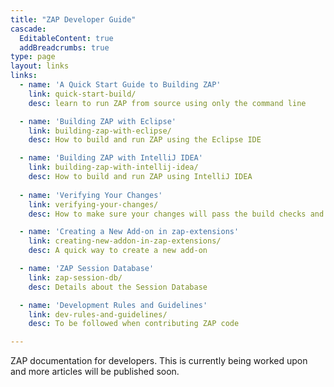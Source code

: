 ```yaml
---
title: "ZAP Developer Guide"
cascade:
  EditableContent: true
  addBreadcrumbs: true
type: page
layout: links
links:
  - name: 'A Quick Start Guide to Building ZAP'
    link: quick-start-build/
    desc: learn to run ZAP from source using only the command line

  - name: 'Building ZAP with Eclipse'
    link: building-zap-with-eclipse/
    desc: How to build and run ZAP using the Eclipse IDE

  - name: 'Building ZAP with IntelliJ IDEA'
    link: building-zap-with-intellij-idea/
    desc: How to build and run ZAP using IntelliJ IDEA
  
  - name: 'Verifying Your Changes'
    link: verifying-your-changes/
    desc: How to make sure your changes will pass the build checks and get merged quicker

  - name: 'Creating a New Add-on in zap-extensions'
    link: creating-new-addon-in-zap-extensions/
    desc: A quick way to create a new add-on

  - name: 'ZAP Session Database'
    link: zap-session-db/
    desc: Details about the Session Database

  - name: 'Development Rules and Guidelines'
    link: dev-rules-and-guidelines/
    desc: To be followed when contributing ZAP code

---
```


ZAP documentation for developers. This is currently being worked upon and more articles will be published soon.
